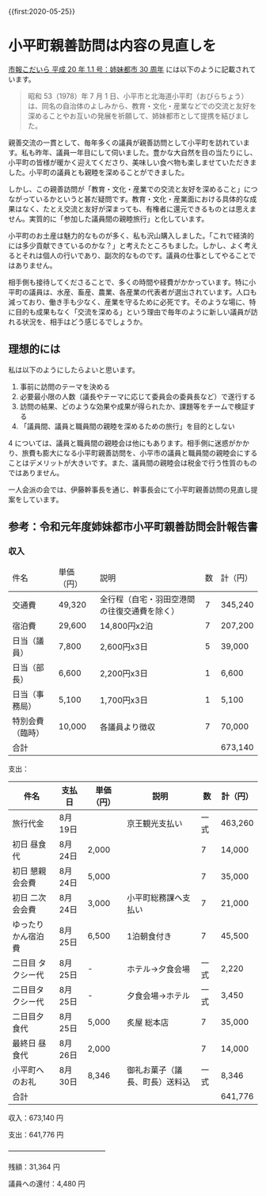 {{first:2020-05-25}}
# 小平町親善訪問は内容の見直しを

[市報こだいら 平成 20 年 1.1 号：姉妹都市 30 周年](https://web.archive.org/web/20200525023132/https://www.city.kodaira.tokyo.jp/shihou/files/5756/005756/att_0000004.pdf) には以下のように記載されています。

> 昭和 53（1978）年 7 月 1 日、小平市と北海道小平町（おびらちょう）は、同名の自治体のよしみから、教育・文化・産業などでの交流と友好を深めることやお互いの発展を祈願して、姉妹都市として提携を結びました。

親善交流の一貫として、毎年多くの議員が親善訪問として小平町を訪れています。私も昨年、議員一年目にして伺いました。豊かな大自然を目の当たりにし、小平町の皆様が暖かく迎えてくださり、美味しい食べ物も楽しませていただきました。小平町の議員とも親睦を深めることができました。

しかし、この親善訪問が「教育・文化・産業での交流と友好を深めること」につながっているかというと甚だ疑問です。教育・文化・産業面における具体的な成果はなく、たとえ交流と友好が深まっても、<span class="highlight">有権者に還元できるものとは思えません。実質的に「参加した議員間の親睦旅行」と化しています。</span>

小平町のお土産は魅力的なものが多く、私も沢山購入しました。「これで経済的には多少貢献できているのかな？」と考えたところもました。しかし、よく考えるとそれは個人の行いであり、副次的なものです。議員の仕事としてやることではありません。

相手側も接待してくださることで、多くの時間や経費がかかっています。特に小平町の議員は、水産、畜産、農業、各産業の代表者が選出されています。人口も減っており、働き手も少なく、産業を守るために必死です。そのような場に、特に目的も成果もなく「交流を深める」という理由で毎年のように新しい議員が訪れる状況を、相手はどう感じるでしょうか。

## 理想的には

私は以下のようにしたらよいと思います。

1. 事前に訪問のテーマを決める
1. 必要最小限の人数（議長やテーマに応じて委員会の委員長など）で遂行する
1. 訪問の結果、どのような効果や成果が得られたか、課題等をチームで検証する
1. 「議員間、議員と職員間の親睦を深めるための旅行」を目的としない

4 については、議員と職員間の親睦会は他にもあります。相手側に迷惑がかかり、旅費も膨大になる小平町親善訪問を、小平市の議員と職員間の親睦会にすることはデメリットが大きいです。また、議員間の親睦会は税金で行う性質のものではありません。

一人会派の会では、伊藤幹事長を通じ、幹事長会にて小平町親善訪問の見直し提案をしています。

## 参考：令和元年度姉妹都市小平町親善訪問会計報告書

### 収入

<table>
  <thead>
    <tr>
      <td>件名</td>
      <td>単価（円）</td>
      <td>説明</td>
      <td>数</td>
      <td>計（円）</td>
    </tr>
  </thead>
  <tr>
    <td>交通費</td>
    <td>49,320 </td>
    <td>全行程（自宅・羽田空港間の往復交通費を除く）</td>
    <td>7</td>
    <td>345,240 </td>
  </tr>
  <tr>
    <td>宿泊費</td>
    <td>29,600 </td>
    <td>14,800円x2泊</td>
    <td>7</td>
    <td>207,200 </td>
  </tr>
  <tr>
    <td>日当（議員）</td>
    <td>7,800 </td>
    <td>2,600円x3日</td>
    <td>5</td>
    <td>39,000 </td>
  </tr>
  <tr>
    <td>日当（部長）</td>
    <td>6,600 </td>
    <td>2,200円x3日</td>
    <td>1</td>
    <td>6,600 </td>
  </tr>
  <tr>
    <td>日当（事務局）</td>
    <td>5,100 </td>
    <td>1,700円x3日</td>
    <td>1</td>
    <td>5,100 </td>
  </tr>
  <tr>
    <td>特別会費（臨時）</td>
    <td>10,000 </td>
    <td>各議員より徴収</td>
    <td>7</td>
    <td>70,000 </td>
  </tr>
  <tr>
    <td colspan=4>合計</td>
    <td>673,140 </td>
  </tr>
</table>

支出：

<table>
  <thead>
    <tr>
      <th>件名</th>
      <th>支払日</th>
      <th>単価（円）</th>
      <th>説明</th>
      <th>数</th>
      <th>計（円）</th>
    </tr>
  </thead>
  <tbody>
    <tr>
      <td>旅行代金</td>
      <td>8月19日</td>
      <td></td>
      <td>京王観光支払い</td>
      <td>一式</td>
      <td>463,260 </td>
    </tr>
    <tr>
      <td>初日 昼食代</td>
      <td>8月24日</td>
      <td>2,000 </td>
      <td></td>
      <td>7</td>
      <td>14,000 </td>
    </tr>
    <tr>
      <td>初日 懇親会会費</td>
      <td>8月24日</td>
      <td>5,000 </td>
      <td></td>
      <td>7</td>
      <td>35,000 </td>
    </tr>
    <tr>
      <td>初日 二次会会費</td>
      <td>8月24日</td>
      <td>3,000 </td>
      <td>小平町総務課へ支払い</td>
      <td>7</td>
      <td>21,000 </td>
    </tr>
    <tr>
      <td>ゆったりかん宿泊費</td>
      <td>8月25日</td>
      <td>6,500 </td>
      <td>1泊朝食付き</td>
      <td>7</td>
      <td>45,500 </td>
    </tr>
    <tr>
      <td>二日目 タクシー代</td>
      <td>8月25日</td>
      <td>-</td>
      <td>ホテル→夕食会場</td>
      <td>一式</td>
      <td>2,220 </td>
    </tr>
    <tr>
      <td>二日目タクシー代</td>
      <td>8月25日</td>
      <td>-</td>
      <td>夕食会場→ホテル</td>
      <td>一式</td>
      <td>3,450 </td>
    </tr>
    <tr>
      <td>二日目夕食代</td>
      <td>8月25日</td>
      <td>5,000 </td>
      <td>炙屋 総本店</td>
      <td>7</td>
      <td>35,000 </td>
    </tr>
    <tr>
      <td>最終日 昼食代</td>
      <td>8月26日</td>
      <td>2,000 </td>
      <td></td>
      <td>7</td>
      <td>14,000 </td>
    </tr>
    <tr>
      <td>小平町へのお礼</td>
      <td>8月30日</td>
      <td>8,346 </td>
      <td>御礼お菓子（議長、町長）送料込</td>
      <td>一式</td>
      <td>8,346 </td>
    </tr>
    <tr>
      <td colspan=5>合計</td>
      <td>641,776 </td>
    </tr>
  </tbody>
</table>

収入：673,140 円

支出：641,776 円

――――――――――――――

残額：31,364 円

議員への還付：4,480 円
